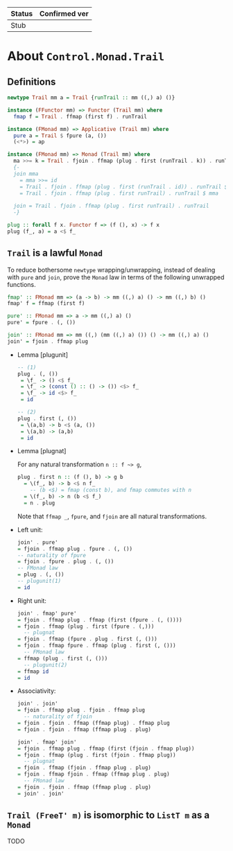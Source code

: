 |Status|Confirmed ver|
|----|----|
|Stub| |

# About `Control.Monad.Trail`

## Definitions

```haskell
newtype Trail mm a = Trail {runTrail :: mm ((,) a) ()}

instance (FFunctor mm) => Functor (Trail mm) where
  fmap f = Trail . ffmap (first f) . runTrail

instance (FMonad mm) => Applicative (Trail mm) where
  pure a = Trail $ fpure (a, ())
  (<*>) = ap

instance (FMonad mm) => Monad (Trail mm) where
  ma >>= k = Trail . fjoin . ffmap (plug . first (runTrail . k)) . runTrail $ ma
  {-
  join mma
    = mma >>= id
    = Trail . fjoin . ffmap (plug . first (runTrail . id)) . runTrail $ mma
    = Trail . fjoin . ffmap (plug . first runTrail) . runTrail $ mma
  
  join = Trail . fjoin . ffmap (plug . first runTrail) . runTrail
  -}

plug :: forall f x. Functor f => (f (), x) -> f x
plug (f_, a) = a <$ f_
```

## `Trail` is a lawful `Monad`

To reduce bothersome `newtype` wrapping/unwrapping, instead of dealing with `pure` and `join`,
prove the `Monad` law in terms of the following unwrapped functions.

```haskell
fmap' :: FMonad mm => (a -> b) -> mm ((,) a) () -> mm ((,) b) ()
fmap' f = ffmap (first f)

pure' :: FMonad mm => a -> mm ((,) a) ()
pure' = fpure . (, ())

join' :: FMonad mm => mm ((,) (mm ((,) a) ()) () -> mm ((,) a) ()
join' = fjoin . ffmap plug
```

* Lemma [plugunit]

  ```haskell
  -- (1)
  plug . (, ())
   = \f_ -> () <$ f_
   = \f_ -> (const () :: () -> ()) <$> f_
   = \f_ -> id <$> f_
   = id

  -- (2)
  plug . first (, ())
   = \(a,b) -> b <$ (a, ())
   = \(a,b) -> (a,b)
   = id
  ```

* Lemma [plugnat]

  For any natural transformation `n :: f ~> g`,

  ```haskell
  plug . first n :: (f (), b) -> g b
    = \(f_, b) -> b <$ n f_
      -- (b <$) = fmap (const b), and fmap commutes with n
    = \(f_, b) -> n (b <$ f_)
    = n . plug
  ```

  Note that `ffmap _`, `fpure`, and `fjoin` are all natural transformations.

* Left unit:

  ```haskell
  join' . pure'
  = fjoin . ffmap plug . fpure . (, ())
  -- naturality of fpure
  = fjoin . fpure . plug . (, ())
  -- FMonad law
  = plug . (, ())
  -- plugunit(1)
  = id
  ```

* Right unit:

  ```haskell
  join' . fmap' pure'
  = fjoin . ffmap plug . ffmap (first (fpure . (, ())))
  = fjoin . ffmap (plug . first (fpure . (,)))
    -- plugnat
  = fjoin . ffmap (fpure . plug . first (, ()))
  = fjoin . ffmap fpure . ffmap (plug . first (, ()))
    -- FMonad law
  = ffmap (plug . first (, ()))
    -- plugunit(2)
  = ffmap id
  = id
  ```

* Associativity:

  ```haskell
  join' . join'
  = fjoin . ffmap plug . fjoin . ffmap plug
    -- naturality of fjoin
  = fjoin . fjoin . ffmap (ffmap plug) . ffmap plug
  = fjoin . fjoin . ffmap (ffmap plug . plug)

  join' . fmap' join'
  = fjoin . ffmap plug . ffmap (first (fjoin . ffmap plug))
  = fjoin . ffmap (plug . first (fjoin . ffmap plug))
    -- plugnat
  = fjoin . ffmap (fjoin . ffmap plug . plug)
  = fjoin . ffmap fjoin . ffmap (ffmap plug . plug)
    -- FMonad law
  = fjoin . fjoin . ffmap (ffmap plug . plug)
  = join' . join'
  ```

## `Trail (FreeT' m)` is isomorphic to `ListT m` as a `Monad`

TODO
